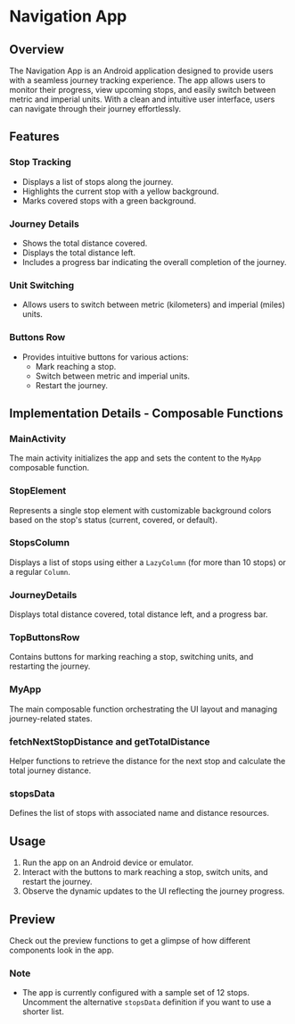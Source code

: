 # Navigation App

## Overview

The Navigation App is an Android application designed to provide users with a seamless journey tracking experience. The app allows users to monitor their progress, view upcoming stops, and easily switch between metric and imperial units. With a clean and intuitive user interface, users can navigate through their journey effortlessly.

## Features

### Stop Tracking

- Displays a list of stops along the journey.
- Highlights the current stop with a yellow background.
- Marks covered stops with a green background.

### Journey Details

- Shows the total distance covered.
- Displays the total distance left.
- Includes a progress bar indicating the overall completion of the journey.

### Unit Switching

- Allows users to switch between metric (kilometers) and imperial (miles) units.

### Buttons Row

- Provides intuitive buttons for various actions:
  - Mark reaching a stop.
  - Switch between metric and imperial units.
  - Restart the journey.

## Implementation Details - Composable Functions

### MainActivity

The main activity initializes the app and sets the content to the `MyApp` composable function.

### StopElement

Represents a single stop element with customizable background colors based on the stop's status (current, covered, or default).

### StopsColumn

Displays a list of stops using either a `LazyColumn` (for more than 10 stops) or a regular `Column`.

### JourneyDetails

Displays total distance covered, total distance left, and a progress bar.

### TopButtonsRow

Contains buttons for marking reaching a stop, switching units, and restarting the journey.

### MyApp

The main composable function orchestrating the UI layout and managing journey-related states.

### fetchNextStopDistance and getTotalDistance

Helper functions to retrieve the distance for the next stop and calculate the total journey distance.

### stopsData

Defines the list of stops with associated name and distance resources.

## Usage

1. Run the app on an Android device or emulator.
2. Interact with the buttons to mark reaching a stop, switch units, and restart the journey.
3. Observe the dynamic updates to the UI reflecting the journey progress.

## Preview

Check out the preview functions to get a glimpse of how different components look in the app.

### Note

- The app is currently configured with a sample set of 12 stops. Uncomment the alternative `stopsData` definition if you want to use a shorter list.

